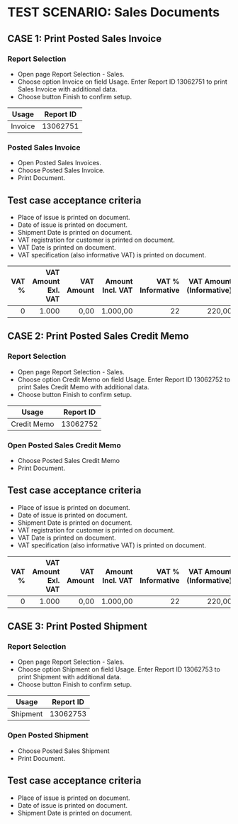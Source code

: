 # TEST SCENARIO: Sales Documents

## CASE 1: Print Posted Sales Invoice

### Report Selection

-	Open page Report Selection - Sales.
-	Choose option Invoice on field Usage. Enter Report ID 13062751 to print Sales Invoice with additional data.
-	Choose button Finish to confirm setup.

Usage|Report ID
-----|---------
Invoice|13062751

### Posted Sales Invoice

-	Open Posted Sales Invoices.
-	Choose Posted Sales Invoice.
-	Print Document.

## Test case acceptance criteria

-	Place of issue is printed on document.
-	Date of issue is printed on document.
-	Shipment Date is printed on document.
-	VAT registration for customer is printed on document.
-	VAT Date is printed on document.
-	VAT specification (also informative VAT) is printed on document.

VAT %|VAT Amount Exl. VAT|VAT Amount|Amount Incl. VAT|VAT % Informative|VAT Amount (Informative)
-:|-:|-:|-:|-:|-:
0|1.000|0,00|1.000,00|22|220,00

## CASE 2: Print Posted Sales Credit Memo

### Report Selection

-	Open page Report Selection - Sales.
-	Choose option Credit Memo on field Usage. Enter Report ID 13062752 to print Sales Credit Memo with additional data.
-	Choose button Finish to confirm setup.

Usage|Report ID
-----|---------
Credit Memo|13062752

### Open Posted Sales Credit Memo

-	Choose Posted Sales Credit Memo
-	Print Document.

## Test case acceptance criteria

-	Place of issue is printed on document.
-	Date of issue is printed on document.
-	Shipment Date is printed on document.
-	VAT registration for customer is printed on document.
-	VAT Date is printed on document.
-	VAT specification (also informative VAT) is printed on document.

VAT %|VAT Amount Exl. VAT|VAT Amount|Amount Incl. VAT|VAT % Informative|VAT Amount (Informative)
-:|-:|-:|-:|-:|-:
0|1.000|0,00|1.000,00|22|220,00

## CASE 3:  Print Posted Shipment

### Report Selection

-	Open page Report Selection - Sales.
-	Choose option Shipment on field Usage. Enter Report ID 13062753 to print Shipment with additional data.
-	Choose button Finish to confirm setup.

Usage|Report ID
-----|---------
Shipment|13062753

### Open Posted Shipment

-	Choose Posted Sales Shipment
-	Print Document.

## Test case acceptance criteria

-	Place of issue is printed on document.
-	Date of issue is printed on document.
-	Shipment Date is printed on document.